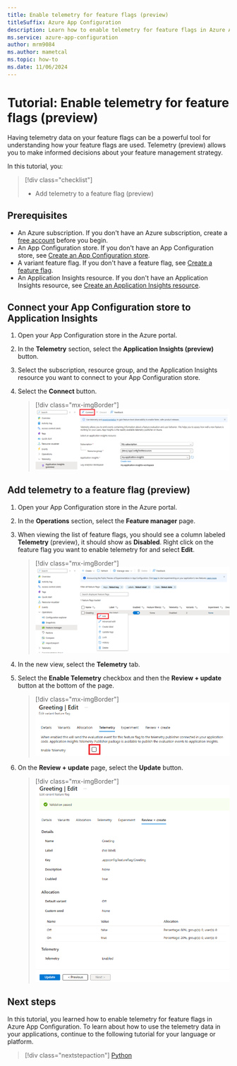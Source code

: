 ```yaml
---
title: Enable telemetry for feature flags (preview)
titleSuffix: Azure App Configuration
description: Learn how to enable telemetry for feature flags in Azure App Configuration.
ms.service: azure-app-configuration
author: mrm9084
ms.author: mametcal
ms.topic: how-to
ms.date: 11/06/2024
---
```


# Tutorial: Enable telemetry for feature flags (preview)

Having telemetry data on your feature flags can be a powerful tool for understanding how your feature flags are used. Telemetry (preview) allows you to make informed decisions about your feature management strategy.

In this tutorial, you:

> [!div class="checklist"]
> - Add telemetry to a feature flag (preview)

## Prerequisites

- An Azure subscription. If you don't have an Azure subscription, create a [free account](https://azure.microsoft.com/free/) before you begin.
- An App Configuration store. If you don't have an App Configuration store, see [Create an App Configuration store](./quickstart-azure-app-configuration-create.md).
- A variant feature flag. If you don't have a feature flag, see [Create a feature flag](./manage-feature-flags.md).
- An Application Insights resource. If you don't have an Application Insights resource, see [Create an Application Insights resource](/azure/azure-monitor/app/create-workspace-resource).

## Connect your App Configuration store to Application Insights

1. Open your App Configuration store in the Azure portal.
1. In the **Telemetry** section, select the **Application Insights (preview)** button.
1. Select the subscription, resource group, and the Application Insights resource you want to connect to your App Configuration store.
1. Select the **Connect** button.

    > [!div class="mx-imgBorder"]
    > ![Screenshot of the Azure portal, connecting application insights.](./media/how-to-telemetry/connect-to-app-insights.png)

## Add telemetry to a feature flag (preview)

1. Open your App Configuration store in the Azure portal.
1. In the **Operations** section, select the **Feature manager** page.
1. When viewing the list of feature flags, you should see a column labeled **Telemetry** (preview), it should show as **Disabled**. Right click on the feature flag you want to enable telemetry for and select **Edit**.

    > [!div class="mx-imgBorder"]
    > ![Screenshot of the Azure portal, editing a feature flag.](./media/how-to-telemetry/edit-feature-flag.png)

1. In the new view, select the **Telemetry** tab.
1. Select the **Enable Telemetry** checkbox and then the **Review + update** button at the bottom of the page.

    > [!div class="mx-imgBorder"]
    > ![Screenshot of the Azure portal, enabling telemetry.](./media/how-to-telemetry/enable-telemetry.png)

1. On the **Review + update** page, select the **Update** button.

    > [!div class="mx-imgBorder"]
    > ![Screenshot of the Azure portal, updating a feature flag.](./media/how-to-telemetry/updating-feature-flag.png)

## Next steps

In this tutorial, you learned how to enable telemetry for feature flags in Azure App Configuration. To learn about how to use the telemetry data in your applications, continue to the following tutorial for your language or platform.

> [!div class="nextstepaction"]
> [Python](.howto-telemetry-python.md)
>